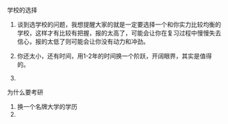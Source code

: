 学校的选择

1. 谈到选学校的问题，我想提醒大家的就是一定要选择一个和你实力比较均衡的学校，这样才有比较有把握，报的太高了，可能会让你在复习过程中慢慢失去信心，报的太低了则可能会让你没有动力和冲劲。

2. 你还太小，还有时间，用1-2年的时间换一个阶跃，开阔眼界，其实是值得的。
3. 



为什么要考研

1. 换一个名牌大学的学历
2. 